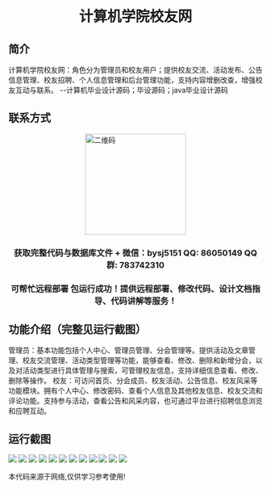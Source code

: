 <p><h1 align="center">计算机学院校友网</h1></p>

## 简介
计算机学院校友网：角色分为管理员和校友用户；提供校友交流、活动发布、公告信息管理、校友招聘、个人信息管理和后台管理功能，支持内容增删改查，增强校友互动与联系。    --计算机毕业设计源码；毕设源码；java毕业设计源码


## 联系方式
<img src="https://bs-1329754181.cos.ap-shanghai.myqcloud.com/wx.jpg" alt="二维码" style="display: block; margin: 0 auto;" width="200px">
<p><h3 align="center">获取完整代码与数据库文件 + 微信：bysj5151 QQ: 86050149 QQ群: 783742310</h3></p>
<p><h3 align="center">可帮忙远程部署 包运行成功！提供远程部署、修改代码、设计文档指导、代码讲解等服务！</h3></p>

## 功能介绍（完整见运行截图）
管理员：基本功能包括个人中心、管理员管理、分会管理等。提供活动及文章管理、校友交流管理、活动类型管理等功能，能够查看、修改、删除和新增分会，以及对活动类型进行具体管理与搜索，可管理校友信息，支持详细信息查看、修改、删除等操作。 校友：可访问首页、分会成员、校友活动、公告信息、校友风采等功能模块。拥有个人中心、修改密码、查看个人信息及其他校友信息、校友交流和评论功能。支持参与活动，查看公告和风采内容，也可通过平台进行招聘信息浏览和应聘互动。


## 运行截图
![](https://bs-1329754181.cos.ap-shanghai.myqcloud.com/spring/ComputerCollegeAlumniNetwork/img/001.jpg)
![](https://bs-1329754181.cos.ap-shanghai.myqcloud.com/spring/ComputerCollegeAlumniNetwork/img/002.jpg)
![](https://bs-1329754181.cos.ap-shanghai.myqcloud.com/spring/ComputerCollegeAlumniNetwork/img/003.jpg)
![](https://bs-1329754181.cos.ap-shanghai.myqcloud.com/spring/ComputerCollegeAlumniNetwork/img/004.jpg)
![](https://bs-1329754181.cos.ap-shanghai.myqcloud.com/spring/ComputerCollegeAlumniNetwork/img/005.jpg)
![](https://bs-1329754181.cos.ap-shanghai.myqcloud.com/spring/ComputerCollegeAlumniNetwork/img/006.jpg)
![](https://bs-1329754181.cos.ap-shanghai.myqcloud.com/spring/ComputerCollegeAlumniNetwork/img/007.jpg)
![](https://bs-1329754181.cos.ap-shanghai.myqcloud.com/spring/ComputerCollegeAlumniNetwork/img/008.jpg)
![](https://bs-1329754181.cos.ap-shanghai.myqcloud.com/spring/ComputerCollegeAlumniNetwork/img/009.jpg)
![](https://bs-1329754181.cos.ap-shanghai.myqcloud.com/spring/ComputerCollegeAlumniNetwork/img/010.jpg)
![](https://bs-1329754181.cos.ap-shanghai.myqcloud.com/spring/ComputerCollegeAlumniNetwork/img/011.jpg)
![](https://bs-1329754181.cos.ap-shanghai.myqcloud.com/spring/ComputerCollegeAlumniNetwork/img/012.jpg)

<p>本代码来源于网络,仅供学习参考使用!</p>
